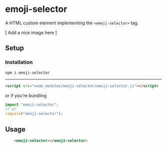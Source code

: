 # emoji-selector
A HTML custom element implementing the `<emoji-selector>` tag.

[ Add a nice image here ]

## Setup

### Installation
```
npm i emoji-selector
```

---

```Html
<script src="node_modules/emoji-selector/emoji-selector.js"></script>
```
or if you're bundling
```Javascript
import "emoji-selector";
// or
require("emoji-selector");
```


## Usage
```HTML
    <emoji-selector></emoji-selector>
```